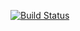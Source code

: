 [![Build Status](https://travis-ci.org/BURNINGTIGER/stack-thread.svg?branch=master)](https://travis-ci.org/BURNINGTIGER/stack-thread)
